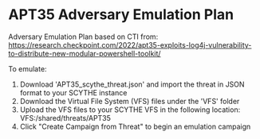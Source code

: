 # APT35 Adversary Emulation Plan


Adversary Emulation Plan based on CTI from: https://research.checkpoint.com/2022/apt35-exploits-log4j-vulnerability-to-distribute-new-modular-powershell-toolkit/ 

To emulate:

1. Download 'APT35_scythe_threat.json' and import the threat in JSON format to your SCYTHE instance
2. Download the Virtual File System (VFS) files under the 'VFS' folder
3. Upload the VFS files to your SCYTHE VFS in the following location: VFS:/shared/threats/APT35
4. Click "Create Campaign from Threat" to begin an emulation campaign
